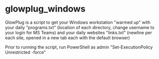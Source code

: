 # glowplug_windows

GlowPlug is a script to get your Windows workstation "warmed up" with your daily "programs.txt" (location of each directory, change username to your login for MS Teams) and your daily websites "links.txt" (newline per each site, opened in a new tab each with the default browser)

Prior to running the script, run PowerShell as admin "Set-ExecutionPolicy Unrestricted -force"
